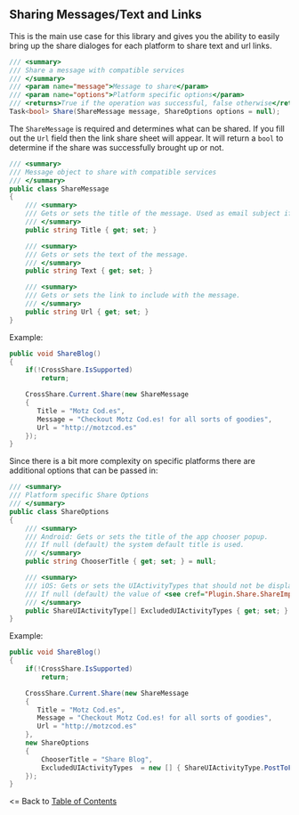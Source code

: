 ## Sharing Messages/Text and Links
This is the main use case for this library and gives you the ability to easily bring up the share dialoges for each platform to share text and url links.

```csharp
/// <summary>
/// Share a message with compatible services
/// </summary>
/// <param name="message">Message to share</param>
/// <param name="options">Platform specific options</param>
/// <returns>True if the operation was successful, false otherwise</returns>
Task<bool> Share(ShareMessage message, ShareOptions options = null);
```

The `ShareMessage` is required and determines what can be shared. If you fill out the `Url` field then the link share sheet will appear. It will return a `bool` to determine if the share was successfully brought up or not.


```csharp
/// <summary>
/// Message object to share with compatible services
/// </summary>
public class ShareMessage
{
    /// <summary>
    /// Gets or sets the title of the message. Used as email subject if sharing with mail apps.
    /// </summary>
    public string Title { get; set; }

    /// <summary>
    /// Gets or sets the text of the message.
    /// </summary>
    public string Text { get; set; }

    /// <summary>
    /// Gets or sets the link to include with the message.
    /// </summary>
    public string Url { get; set; }
}
```

Example:

```csharp
public void ShareBlog()
{
    if(!CrossShare.IsSupported)
        return;

    CrossShare.Current.Share(new ShareMessage
    {
       Title = "Motz Cod.es",
       Message = "Checkout Motz Cod.es! for all sorts of goodies",
       Url = "http://motzcod.es"
    });
}
```

Since there is a bit more complexity on specific platforms there are additional options that can be passed in:

```csharp
/// <summary>
/// Platform specific Share Options
/// </summary>
public class ShareOptions
{
    /// <summary>
    /// Android: Gets or sets the title of the app chooser popup.
    /// If null (default) the system default title is used.
    /// </summary>
    public string ChooserTitle { get; set; } = null;

    /// <summary>
    /// iOS: Gets or sets the UIActivityTypes that should not be displayed.
    /// If null (default) the value of <see cref="Plugin.Share.ShareImplementation.ExcludedUIActivityTypes"/> is used.
    /// </summary>
    public ShareUIActivityType[] ExcludedUIActivityTypes { get; set; } = null;
}
```

Example:

```csharp
public void ShareBlog()
{
    if(!CrossShare.IsSupported)
        return;

    CrossShare.Current.Share(new ShareMessage
    {
       Title = "Motz Cod.es",
       Message = "Checkout Motz Cod.es! for all sorts of goodies",
       Url = "http://motzcod.es"
    },
    new ShareOptions
    {
        ChooserTitle = "Share Blog",
        ExcludedUIActivityTypes  = new [] { ShareUIActivityType.PostToFacebook } 
    });
}
```


<= Back to [Table of Contents](README.md)

